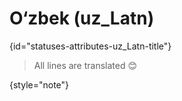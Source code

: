 # O‘zbek (uz_Latn)
{id="statuses-attributes-uz_Latn-title"}

> All lines are translated 😊
>
{style="note"}
